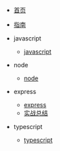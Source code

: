 * [首页](README)
* [指南](guide)

*  javascript
    * [javascript](show/javascript/) 
*  node
    * [node](show/nodejs/)
*  express
    * [express](show/express/)
    * [实战总结](show/express/test)
*  typescript
    * [typescript](show/typescript/)
